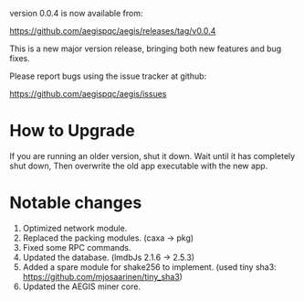 version 0.0.4 is now available from:

  https://github.com/aegispqc/aegis/releases/tag/v0.0.4

This is a new major version release, bringing both new features and
bug fixes.

Please report bugs using the issue tracker at github:

  https://github.com/aegispqc/aegis/issues

# How to Upgrade
If you are running an older version, shut it down. Wait until it has completely
shut down, Then overwrite the old app executable with the new app.

# Notable changes

1. Optimized network module.
2. Replaced the packing modules. (caxa -> pkg)
3. Fixed some RPC commands.
4. Updated the database. (lmdbJs 2.1.6 -> 2.5.3)
5. Added a spare module for shake256 to implement. (used tiny sha3: https://github.com/mjosaarinen/tiny_sha3)
6. Updated the AEGIS miner core.